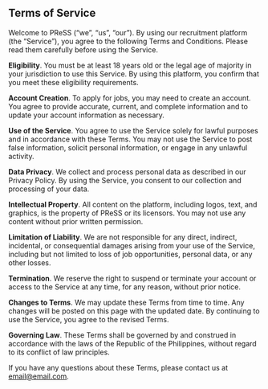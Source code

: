 ## Terms of Service

Welcome to PReSS (“we”, “us”, “our”). By using our recruitment platform (the “Service”), you agree to the following Terms and Conditions. Please read them carefully before using the Service.

**Eligibility**. You must be at least 18 years old or the legal age of majority in your jurisdiction to use this Service. By using this platform, you confirm that you meet these eligibility requirements.

**Account Creation**. To apply for jobs, you may need to create an account. You agree to provide accurate, current, and complete information and to update your account information as necessary.

**Use of the Service**. You agree to use the Service solely for lawful purposes and in accordance with these Terms. You may not use the Service to post false information, solicit personal information, or engage in any unlawful activity.

**Data Privacy**. We collect and process personal data as described in our Privacy Policy. By using the Service, you consent to our collection and processing of your data.

**Intellectual Property**. All content on the platform, including logos, text, and graphics, is the property of PReSS or its licensors. You may not use any content without prior written permission.

**Limitation of Liability**. We are not responsible for any direct, indirect, incidental, or consequential damages arising from your use of the Service, including but not limited to loss of job opportunities, personal data, or any other losses.

**Termination**. We reserve the right to suspend or terminate your account or access to the Service at any time, for any reason, without prior notice.

**Changes to Terms**. We may update these Terms from time to time. Any changes will be posted on this page with the updated date. By continuing to use the Service, you agree to the revised Terms.

**Governing Law**. These Terms shall be governed by and construed in accordance with the laws of the Republic of the Philippines, without regard to its conflict of law principles.

If you have any questions about these Terms, please contact us at email@email.com.
